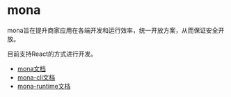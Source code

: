 # mona
mona旨在提升商家应用在各端开发和运行效率，统一开放方案，从而保证安全开放。

目前支持React的方式进行开发。

- [mona文档](https://github.com/bytedance/mona/tree/main/packages/mona)
- [mona-cli文档](https://github.com/bytedance/mona/tree/main/packages/mona-cli)
- [mona-runtime文档](https://github.com/bytedance/mona/tree/main/packages/mona-runtime)